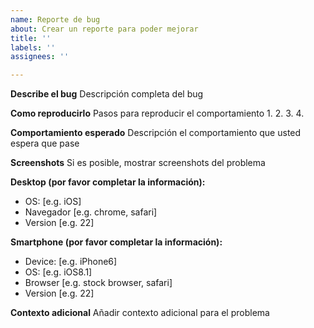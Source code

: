 ```yaml
---
name: Reporte de bug
about: Crear un reporte para poder mejorar
title: ''
labels: ''
assignees: ''

---
```


**Describe el bug**
Descripción completa del bug

**Como reproducirlo**
Pasos para reproducir el comportamiento
1.
2.
3.
4.

**Comportamiento esperado**
Descripción el comportamiento que usted espera que pase

**Screenshots**
Si es posible, mostrar screenshots del problema

**Desktop (por favor completar la información):**
 - OS: [e.g. iOS]
 - Navegador [e.g. chrome, safari]
 - Version [e.g. 22]

**Smartphone (por favor completar la información):**
 - Device: [e.g. iPhone6]
 - OS: [e.g. iOS8.1]
 - Browser [e.g. stock browser, safari]
 - Version [e.g. 22]

**Contexto adicional**
Añadir contexto adicional para el problema
